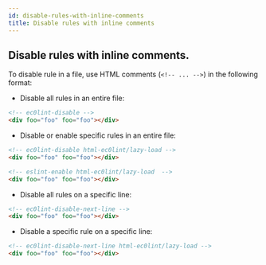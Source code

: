 ```yaml
---
id: disable-rules-with-inline-comments
title: Disable rules with inline comments
---
```


## Disable rules with inline comments.

To disable rule in a file, use HTML comments (`<!-- ... -->`) in the following format:

* Disable all rules in an entire file:

```html
<!-- ec0lint-disable -->
<div foo="foo" foo="foo"></div>
```

* Disable or enable specific rules in an entire file:

```html
<!-- ec0lint-disable html-ec0lint/lazy-load -->
<div foo="foo" foo="foo"></div>

<!-- eslint-enable html-ec0lint/lazy-load  -->
<div foo="foo" foo="foo"></div>
```

* Disable all rules on a specific line:

```html
<!-- ec0lint-disable-next-line -->
<div foo="foo" foo="foo"></div>
```

* Disable a specific rule on a specific line:

```html
<!-- ec0lint-disable-next-line html-ec0lint/lazy-load -->
<div foo="foo" foo="foo"></div>
```
